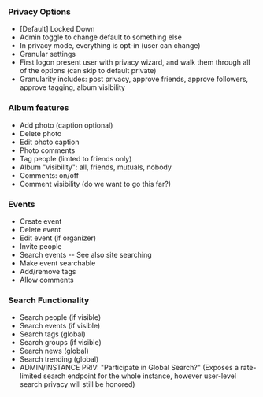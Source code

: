 ### Privacy Options
 - [Default] Locked Down
 - Admin toggle to change default to something else
 - In privacy mode, everything is opt-in (user can change)
 - Granular settings
 - First logon present user with privacy wizard, and walk them through all of the options (can skip to default private)
 - Granularity includes: post privacy, approve friends, approve followers, approve tagging, album visibility
 
### Album features 
 - Add photo (caption optional)
 - Delete photo
 - Edit photo caption
 - Photo comments
 - Tag people (limted to friends only)
 - Album "visibility": all, friends, mutuals, nobody
 - Comments: on/off 
 - Comment visibility (do we want to go this far?)
 
### Events
 - Create event
 - Delete event
 - Edit event (if organizer)
 - Invite people
 - Search events -- See also site searching
 - Make event searchable
 - Add/remove tags
 - Allow comments
 
### Search Functionality 
 - Search people (if visible)
 - Search events (if visible)
 - Search tags (global)
 - Search groups (if visible)
 - Search news (global)
 - Search trending (global)
 - ADMIN/INSTANCE PRIV: "Participate in Global Search?" 
   (Exposes a rate-limited search endpoint for the whole instance, however user-level search privacy will still be honored)
